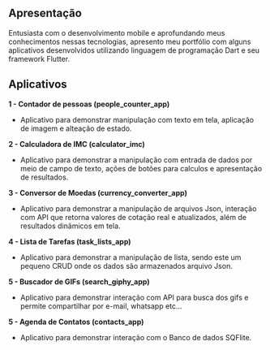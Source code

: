 ## Apresentação

Entusiasta com o desenvolvimento mobile e aprofundando meus conhecimentos nessas tecnologias, apresento meu portfólio com alguns aplicativos desenvolvidos utilizando linguagem de programação Dart e seu framework Flutter.

## Aplicativos

**1 - Contador de pessoas (people_counter_app)**
  - Aplicativo para demonstrar manipulação com texto em tela, aplicação de imagem e alteação de estado.
  
**2 - Calculadora de IMC (calculator_imc)**
  - Aplicativo para demonstrar a manipulação com entrada de dados por meio de campo de texto, ações de botões para calculos e apresentação de resultados.

**3 - Conversor de Moedas (currency_converter_app)**
  - Aplicativo para demonstrar a manipulação de arquivos Json, interação com API que retorna valores de cotação real e atualizados, além de resultados dinâmicos em tela.

**4 - Lista de Tarefas (task_lists_app)**
  - Aplicativo para demonstrar a manipulação de lista, sendo este um pequeno CRUD onde os dados são armazenados arquivo Json.
  
**5 - Buscador de GIFs (search_giphy_app)**
  - Aplicativo para demonstrar interação com API para busca dos gifs e permite compartilhar por e-mail, whatsapp etc...
  
**5 - Agenda de Contatos (contacts_app)**
  - Aplicativo para demonstrar interação com o Banco de dados SQFlite.
